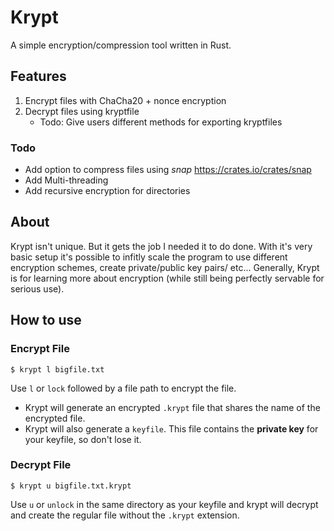 # Krypt
A simple encryption/compression tool written in Rust.

## Features
1. Encrypt files with ChaCha20 + nonce encryption
2. Decrypt files using kryptfile
    * Todo: Give users different methods for exporting kryptfiles

### Todo
* Add option to compress files using *snap* https://crates.io/crates/snap
* Add Multi-threading
* Add recursive encryption for directories

## About 
Krypt isn't unique. But it gets the job I needed it to do done. With it's very basic setup it's possible to infitly scale the program to use different encryption schemes, create private/public key pairs/ etc...
Generally, Krypt is for learning more about encryption (while still being perfectly servable for serious use).

## How to use
### Encrypt File
`$ krypt l bigfile.txt`

Use `l` or `lock` followed by a file path to encrypt the file. 
* Krypt will generate an encrypted `.krypt` file that shares the name of the encrypted file.
* Krypt will also generate a `keyfile`. This file contains the **private key** for your keyfile, so don't lose it.

### Decrypt File
`$ krypt u bigfile.txt.krypt`

Use `u` or `unlock` in the same directory as your keyfile and krypt will decrypt and create the regular file without the `.krypt` extension. 